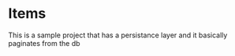 # Items
This is a sample project that has a persistance layer and it basically paginates from the db
